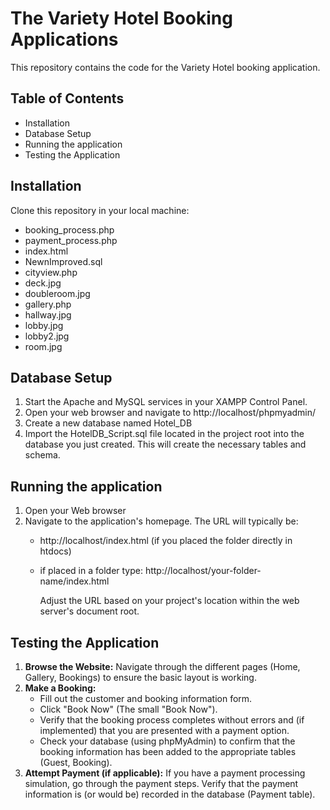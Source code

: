# The Variety Hotel Booking Applications
  This repository contains the code for the Variety Hotel booking application.

## Table of Contents
* Installation
* Database Setup
* Running the application
* Testing the Application


## Installation
Clone this repository in your local machine:
* booking_process.php
* payment_process.php
* index.html
* NewnImproved.sql
* cityview.php
* deck.jpg
* doubleroom.jpg
* gallery.php
* hallway.jpg
* lobby.jpg
* lobby2.jpg
* room.jpg

## Database Setup
1.  Start the Apache and MySQL services in your XAMPP Control Panel.
2.  Open your web browser and navigate to http://localhost/phpmyadmin/
3.  Create a new database named Hotel_DB
4.  Import the HotelDB_Script.sql file located in the project root into the database you just created. This will create the necessary tables and schema.

## Running the application
1.  Open your Web browser
2.  Navigate to the application's homepage. The URL will typically be:
    * http://localhost/index.html (if you placed the folder directly in htdocs)
    * if placed in a folder type: http://localhost/your-folder-name/index.html

      Adjust the URL based on your project's location within the web server's document root.

## Testing the Application      

1.  **Browse the Website:** Navigate through the different pages (Home, Gallery, Bookings) to ensure the basic layout is working.
2.  **Make a Booking:**
    * Fill out the customer and booking information form.
    * Click "Book Now" (The small "Book Now").
    * Verify that the booking process completes without errors and (if implemented) that you are presented with a payment option.
    * Check your database (using phpMyAdmin) to confirm that the booking information has been added to the appropriate tables (Guest, Booking).
3.  **Attempt Payment (if applicable):** If you have a payment processing simulation, go through the payment steps. Verify that the payment information is (or would be) recorded in the database (Payment table).





